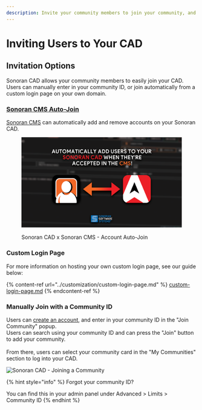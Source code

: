```yaml
---
description: Invite your community members to join your community, and grant them access.
---
```


# Inviting Users to Your CAD

## Invitation Options

Sonoran CAD allows your community members to easily join your CAD. Users can manually enter in your community ID, or join automatically from a custom login page on your own domain.

### [Sonoran CMS Auto-Join](https://info.sonorancms.com/why-choose-sonoran-cms/why-choose-sonoran-cms)

[Sonoran CMS](https://info.sonorancms.com/why-choose-sonoran-cms/why-choose-sonoran-cms) can automatically add and remove accounts on your Sonoran CAD.

<figure><img src="../../.gitbook/assets/BigSquare.png" alt=""><figcaption><p>Sonoran CAD x Sonoran CMS - Account Auto-Join</p></figcaption></figure>

### Custom Login Page

For more information on hosting your own custom login page, see our guide below:

{% content-ref url="../customization/custom-login-page.md" %}
[custom-login-page.md](../customization/custom-login-page.md)
{% endcontent-ref %}

### Manually Join with a Community ID

Users can [create an account](registering-your-account.md), and enter in your community ID in the "Join Community" popup.\
Users can search using your community ID and can press the "Join" button to add your community.\
\
From there, users can select your community card in the "My Communities" section to log into your CAD.

![Sonoran CAD - Joining a Community](../../.gitbook/assets/CAD\_JoinCommBig.png)

{% hint style="info" %}
Forgot your community ID?

You can find this in your admin panel under Advanced > Limits > Community ID
{% endhint %}
